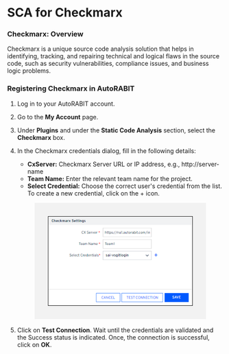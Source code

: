 # SCA for Checkmarx

### Checkmarx: Overview <a href="#checkmarx-overview" id="checkmarx-overview"></a>

Checkmarx is a unique source code analysis solution that helps in identifying, tracking, and repairing technical and logical flaws in the source code, such as security vulnerabilities, compliance issues, and business logic problems.

### Registering Checkmarx in AutoRABIT  <a href="#registering-checkmarx-in-autorabit" id="registering-checkmarx-in-autorabit"></a>

1. Log in to your AutoRABIT account.&#x20;
2. Go to the **My Account** page.&#x20;
3. Under **Plugins** and under the **Static Code Analysis** section, select the **Checkmarx** box.
4.  In the Checkmarx credentials dialog, fill in the following details:

    * **CxServer:** Checkmarx Server URL or IP address, e.g., http://server-name
    * **Team Name:** Enter the relevant team name for the project.
    * **Select Credential:** Choose the correct user's credential from the list. To create a new credential, click on the + icon.

    <figure><img src="../../../.gitbook/assets/image (864).png" alt=""><figcaption></figcaption></figure>
5. &#x20;Click on **Test Connection**. Wait until the credentials are validated and the Success status is indicated. Once, the connection is successful, click on **OK**. &#x20;
